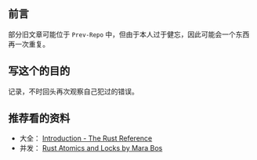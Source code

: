 ## 前言

部分旧文章可能位于 `Prev-Repo` 中，但由于本人过于健忘，因此可能会一个东西再一次重复。

## 写这个的目的

记录，不时回头再次观察自己犯过的错误。

## 推荐看的资料

- 大全： [Introduction - The Rust Reference](https://doc.rust-lang.org/reference/)
- 并发： [Rust Atomics and Locks by Mara Bos](https://marabos.nl/atomics/)
